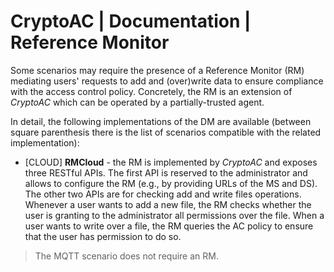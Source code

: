 # CryptoAC | Documentation | Reference Monitor

Some scenarios may require the presence of a Reference Monitor (RM) mediating users' requests to add and (over)write data to ensure compliance with the access control policy. Concretely, the RM is an extension of *CryptoAC* which can be operated by a partially-trusted agent.

In detail, the following implementations of the DM are available (between square parenthesis there is the list of scenarios compatible with the related implementation):
* [CLOUD] **RMCloud** - the RM is implemented by *CryptoAC* and exposes three RESTful APIs. The first API is reserved to the administrator and allows to configure the RM (e.g., by providing URLs of the MS and DS). The other two APIs are for checking add and write files operations. Whenever a user wants to add a new file, the RM checks whether the user is granting to the administrator all permissions over the file. When a user wants to write over a file, the RM queries the AC policy to ensure that the user has permission to do so.

> The MQTT scenario does not require an RM.